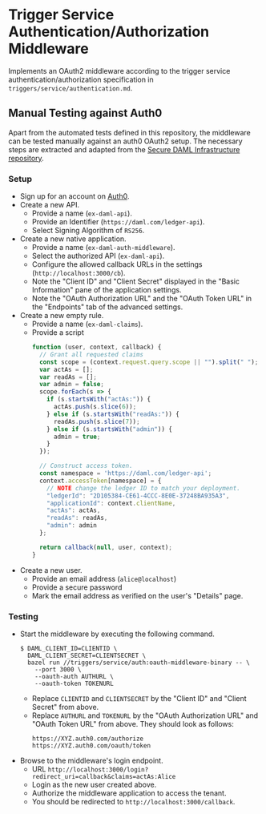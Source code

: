 # Trigger Service Authentication/Authorization Middleware

Implements an OAuth2 middleware according to the trigger service
authentication/authorization specification in
`triggers/service/authentication.md`.

## Manual Testing against Auth0

Apart from the automated tests defined in this repository, the middleware can
be tested manually against an auth0 OAuth2 setup. The necessary steps are
extracted and adapted from the [Secure DAML Infrastructure
repository](https://github.com/digital-asset/ex-secure-daml-infra).

### Setup

* Sign up for an account on [Auth0](https://auth0.com).
* Create a new API.
  - Provide a name (`ex-daml-api`).
  - Provide an Identifier (`https://daml.com/ledger-api`).
  - Select Signing Algorithm of `RS256`.
* Create a new native application.
  - Provide a name (`ex-daml-auth-middleware`).
  - Select the authorized API (`ex-daml-api`).
  - Configure the allowed callback URLs in the settings (`http://localhost:3000/cb`).
  - Note the "Client ID" and "Client Secret" displayed in the "Basic
    Information" pane of the application settings.
  - Note the "OAuth Authorization URL" and the "OAuth Token URL" in the
    "Endpoints" tab of the advanced settings.
* Create a new empty rule.
  - Provide a name (`ex-daml-claims`).
  - Provide a script
    ``` javascript
    function (user, context, callback) {
      // Grant all requested claims
      const scope = (context.request.query.scope || "").split(" ");
      var actAs = [];
      var readAs = [];
      var admin = false;
      scope.forEach(s => {
        if (s.startsWith("actAs:")) {
          actAs.push(s.slice(6));
        } else if (s.startsWith("readAs:")) {
          readAs.push(s.slice(7));
        } else if (s.startsWith("admin")) {
          admin = true;
        }
      });

      // Construct access token.
      const namespace = 'https://daml.com/ledger-api';
      context.accessToken[namespace] = {
        // NOTE change the ledger ID to match your deployment.
        "ledgerId": "2D105384-CE61-4CCC-8E0E-37248BA935A3",
        "applicationId": context.clientName,
        "actAs": actAs,
        "readAs": readAs,
        "admin": admin
      };

      return callback(null, user, context);
    }
    ```
* Create a new user.
  - Provide an email address (`alice@localhost`)
  - Provide a secure password
  - Mark the email address as verified on the user's "Details" page.

### Testing

* Start the middleware by executing the following command.
  ```
  $ DAML_CLIENT_ID=CLIENTID \
    DAML_CLIENT_SECRET=CLIENTSECRET \
    bazel run //triggers/service/auth:oauth-middleware-binary -- \
      --port 3000 \
      --oauth-auth AUTHURL \
      --oauth-token TOKENURL
  ```
  - Replace `CLIENTID` and `CLIENTSECRET` by the "Client ID" and "Client
    Secret" from above.
  - Replace `AUTHURL` and `TOKENURL` by the "OAuth Authorization URL"
    and "OAuth Token URL" from above. They should look as follows:
    ```
    https://XYZ.auth0.com/authorize
    https://XYZ.auth0.com/oauth/token
    ```
- Browse to the middleware's login endpoint.
  - URL `http://localhost:3000/login?redirect_uri=callback&claims=actAs:Alice`
  - Login as the new user created above.
  - Authorize the middleware application to access the tenant.
  - You should be redirected to `http://localhost:3000/callback`.
